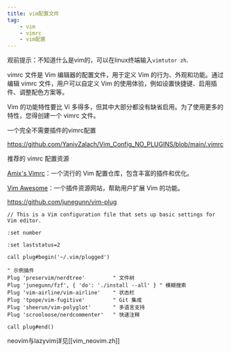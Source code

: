 ```yaml
---
title: vim配置文件
tag:
    - vim
    - vimrc
    - vim配置
---
```



观前提示：不知道什么是vim的，可以在linux终端输入`vimtutor zh`.

vimrc 文件是 Vim 编辑器的配置文件，用于定义 Vim 的行为、外观和功能。通过编辑 vimrc 文件，用户可以自定义 Vim 的使用体验，例如设置快捷键、启用插件、调整配色方案等。


  Vim 的功能特性要比 Vi 多得多，但其中大部分都没有缺省启用。为了使用更多的
  特性，您得创建一个 vimrc 文件。



一个完全不需要插件的vimrc配置

https://github.com/YanivZalach/Vim_Config_NO_PLUGINS/blob/main/.vimrc


推荐的 vimrc 配置资源

[Amix's Vimrc](https://github.com/amix/vimrc)：一个流行的 Vim 配置仓库，包含丰富的插件和优化。

[Vim Awesome](https://vimawesome.com/)：一个插件资源网站，帮助用户扩展 Vim 的功能。


https://github.com/junegunn/vim-plug

```
// This is a Vim configuration file that sets up basic settings for Vim editor.

:set number

:set laststatus=2

call plug#begin('~/.vim/plugged')

" 示例插件
Plug 'preservim/nerdtree'         " 文件树
Plug 'junegunn/fzf', { 'do': './install --all' } " 模糊搜索
Plug 'vim-airline/vim-airline'    " 状态栏
Plug 'tpope/vim-fugitive'         " Git 集成
Plug 'sheerun/vim-polyglot'       " 多语言支持
Plug 'scrooloose/nerdcommenter'   " 快速注释

call plug#end()

```

neovim与lazyvim详见[[vim_neovim.zh]]